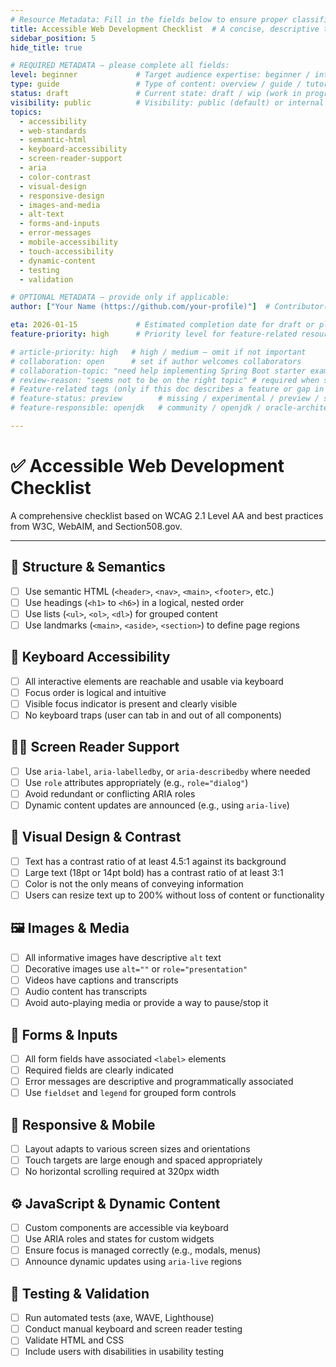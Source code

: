 ```yaml
---
# Resource Metadata: Fill in the fields below to ensure proper classification and organization.
title: Accessible Web Development Checklist  # A concise, descriptive title (e.g., "Introduction to ARIA")
sidebar_position: 5
hide_title: true

# REQUIRED METADATA — please complete all fields:
level: beginner             # Target audience expertise: beginner / intermediate / advanced
type: guide                 # Type of content: overview / guide / tutorial / reference
status: draft               # Current state: draft / wip (work in progress) / published
visibility: public          # Visibility: public (default) or internal
topics:
  - accessibility
  - web-standards
  - semantic-html
  - keyboard-accessibility
  - screen-reader-support
  - aria
  - color-contrast
  - visual-design
  - responsive-design
  - images-and-media
  - alt-text
  - forms-and-inputs
  - error-messages
  - mobile-accessibility
  - touch-accessibility
  - dynamic-content
  - testing
  - validation

# OPTIONAL METADATA — provide only if applicable:
author: ["Your Name (https://github.com/your-profile)"]  # Contributor(s)

eta: 2026-01-15             # Estimated completion date for draft or planned resources
feature-priority: high      # Priority level for feature-related resources: low / medium / high

# article-priority: high   # high / medium — omit if not important
# collaboration: open      # set if author welcomes collaborators
# collaboration-topic: "need help implementing Spring Boot starter examples"  # explain what help is welcome (appears on the dashboard & collab page)
# review-reason: "seems not to be on the right topic" # required when status: review-needed — will show on the article and in the dashboard
# Feature-related tags (only if this doc describes a feature or gap in Java+AI):
# feature-status: preview        # missing / experimental / preview / stable / specified
# feature-responsible: openjdk   # community / openjdk / oracle-architects / jsr / vendor:redhat / project-lead:<name>

---
```


# ✅ Accessible Web Development Checklist

A comprehensive checklist based on WCAG 2.1 Level AA and best practices from W3C, WebAIM, and Section508.gov.

---

## 🧱 Structure & Semantics
- [ ] Use semantic HTML (`<header>`, `<nav>`, `<main>`, `<footer>`, etc.)
- [ ] Use headings (`<h1>` to `<h6>`) in a logical, nested order
- [ ] Use lists (`<ul>`, `<ol>`, `<dl>`) for grouped content
- [ ] Use landmarks (`<main>`, `<aside>`, `<section>`) to define page regions

## 🎯 Keyboard Accessibility
- [ ] All interactive elements are reachable and usable via keyboard
- [ ] Focus order is logical and intuitive
- [ ] Visible focus indicator is present and clearly visible
- [ ] No keyboard traps (user can tab in and out of all components)

## 🧏‍♀️ Screen Reader Support
- [ ] Use `aria-label`, `aria-labelledby`, or `aria-describedby` where needed
- [ ] Use `role` attributes appropriately (e.g., `role="dialog"`)
- [ ] Avoid redundant or conflicting ARIA roles
- [ ] Dynamic content updates are announced (e.g., using `aria-live`)

## 🎨 Visual Design & Contrast
- [ ] Text has a contrast ratio of at least 4.5:1 against its background
- [ ] Large text (18pt or 14pt bold) has a contrast ratio of at least 3:1
- [ ] Color is not the only means of conveying information
- [ ] Users can resize text up to 200% without loss of content or functionality

## 🖼️ Images & Media
- [ ] All informative images have descriptive `alt` text
- [ ] Decorative images use `alt=""` or `role="presentation"`
- [ ] Videos have captions and transcripts
- [ ] Audio content has transcripts
- [ ] Avoid auto-playing media or provide a way to pause/stop it

## 📝 Forms & Inputs
- [ ] All form fields have associated `<label>` elements
- [ ] Required fields are clearly indicated
- [ ] Error messages are descriptive and programmatically associated
- [ ] Use `fieldset` and `legend` for grouped form controls

## 📱 Responsive & Mobile
- [ ] Layout adapts to various screen sizes and orientations
- [ ] Touch targets are large enough and spaced appropriately
- [ ] No horizontal scrolling required at 320px width

## ⚙️ JavaScript & Dynamic Content
- [ ] Custom components are accessible via keyboard
- [ ] Use ARIA roles and states for custom widgets
- [ ] Ensure focus is managed correctly (e.g., modals, menus)
- [ ] Announce dynamic updates using `aria-live` regions

## 🧪 Testing & Validation
- [ ] Run automated tests (axe, WAVE, Lighthouse)
- [ ] Conduct manual keyboard and screen reader testing
- [ ] Validate HTML and CSS
- [ ] Include users with disabilities in usability testing
